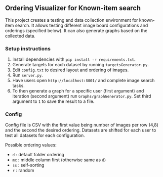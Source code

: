 ## Ordering Visualizer for Known-item search

This project creates a testing and data collection environment for known-item search. It allows testing different image board configurations and orderings (specified below). It can also generate graphs based on the collected data.

### Setup instructions

1) Install dependencies with `pip install -r requirements.txt`.
2) Generate targets for each dataset by running `targetsGenerator.py`.
3) Edit `config.txt` to desired layout and ordering of images.
4) Run `server.py`.
5) Have users open `http://localhost:8001/` and complete image search tasks.
6) To then generate a graph for a specific user (first argument) and iteration (second argument) run `Graphs/graphGenerator.py`. Set third argument to `1` to save the result to a file.

### Config

Config file is CSV with the first value being number of images per row (4,8) and the second the desired ordering. Datasets are shifted for each user to test all datasets for each configuration.

Possible ordering values:
- `d` : default folder ordering
- `mc` : middle column first (otherwise same as `d`)
- `ss` : self-sorting
- `r` : random